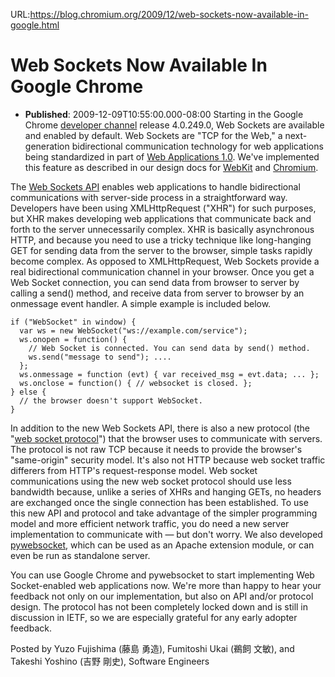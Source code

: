 URL:https://blog.chromium.org/2009/12/web-sockets-now-available-in-google.html
# Web Sockets Now Available In Google Chrome
- **Published**: 2009-12-09T10:55:00.000-08:00
Starting in the Google Chrome [developer channel](http://www.chromium.org/getting-involved/dev-channel) release 4.0.249.0, Web Sockets are available and enabled by default. Web Sockets are "TCP for the Web," a next-generation bidirectional communication technology for web applications being standardized in part of [Web Applications 1.0](http://www.whatwg.org/specs/web-apps/current-work/complete.html). We've implemented this feature as described in our design docs for [WebKit](http://docs.google.com/View?docID=dfm7gfvg_0fpjg22gh&revision=_latest) and [Chromium](http://docs.google.com/View?docID=dfm7gfvg_1dm97qxgm&revision=_latest).

The [Web Sockets API](http://dev.w3.org/html5/websockets/) enables web applications to handle bidirectional communications with server-side process in a straightforward way. Developers have been using XMLHttpRequest ("XHR") for such purposes, but XHR makes developing web applications that communicate back and forth to the server unnecessarily complex. XHR is basically asynchronous HTTP, and because you need to use a tricky technique like long-hanging GET for sending data from the server to the browser, simple tasks rapidly become complex. As opposed to XMLHttpRequest, Web Sockets provide a real bidirectional communication channel in your browser. Once you get a Web Socket connection, you can send data from browser to server by calling a send() method, and receive data from server to browser by an onmessage event handler. A simple example is included below.

```
if ("WebSocket" in window) {  
  var ws = new WebSocket("ws://example.com/service");  
  ws.onopen = function() {  
    // Web Socket is connected. You can send data by send() method.  
    ws.send("message to send"); ....  
  };  
  ws.onmessage = function (evt) { var received_msg = evt.data; ... };  
  ws.onclose = function() { // websocket is closed. };  
} else {  
  // the browser doesn't support WebSocket.  
}
```

In addition to the new Web Sockets API, there is also a new protocol (the "[web socket protocol](http://tools.ietf.org/html/draft-hixie-thewebsocketprotocol-55)") that the browser uses to communicate with servers. The protocol is not raw TCP because it needs to provide the browser's "same-origin" security model. It's also not HTTP because web socket traffic differers from HTTP's request-response model. Web socket communications using the new web socket protocol should use less bandwidth because, unlike a series of XHRs and hanging GETs, no headers are exchanged once the single connection has been established. To use this new API and protocol and take advantage of the simpler programming model and more efficient network traffic, you do need a new server implementation to communicate with — but don't worry. We also developed [pywebsocket](http://code.google.com/p/pywebsocket), which can be used as an Apache extension module, or can even be run as standalone server.

You can use Google Chrome and pywebsocket to start implementing Web Socket-enabled web applications now. We're more than happy to hear your feedback not only on our implementation, but also on API and/or protocol design. The protocol has not been completely locked down and is still in discussion in IETF, so we are especially grateful for any early adopter feedback.

Posted by Yuzo Fujishima (藤島 勇造), Fumitoshi Ukai (鵜飼 文敏), and Takeshi Yoshino (吉野 剛史), Software Engineers